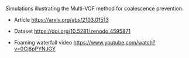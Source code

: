 Simulations illustrating the Multi-VOF method for coalescence prevention.

* Article <https://arxiv.org/abs/2103.01513>

* Dataset <https://doi.org/10.5281/zenodo.4595871>

* Foaming waterfall video <https://www.youtube.com/watch?v=0Cj8pPYNJGY>
